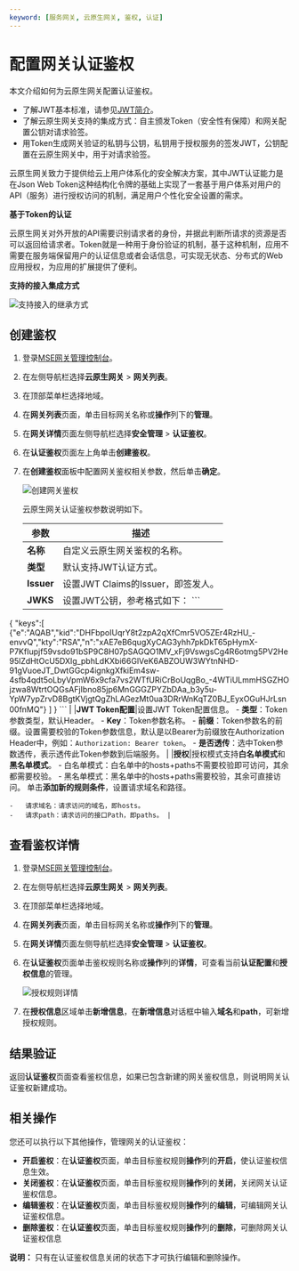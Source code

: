 ```yaml
---
keyword: [服务网关, 云原生网关, 鉴权, 认证]
---
```


# 配置网关认证鉴权

本文介绍如何为云原生网关配置认证鉴权。

-   了解JWT基本标准，请参见[JWT简介](https://jwt.io/introduction)。
-   了解云原生网关支持的集成方式：自主颁发Token（安全性有保障）和网关配置公钥对请求验签。
-   用Token生成网关验证的私钥与公钥，私钥用于授权服务的签发JWT，公钥配置在云原生网关中，用于对请求验签。

云原生网关致力于提供给云上用户体系化的安全解决方案，其中JWT认证能力是在Json Web Token这种结构化令牌的基础上实现了一套基于用户体系对用户的API（服务）进行授权访问的机制，满足用户个性化安全设置的需求。

**基于Token的认证**

云原生网关对外开放的API需要识别请求者的身份，并据此判断所请求的资源是否可以返回给请求者。Token就是一种用于身份验证的机制，基于这种机制，应用不需要在服务端保留用户的认证信息或者会话信息，可实现无状态、分布式的Web应用授权，为应用的扩展提供了便利。

**支持的接入集成方式**

![支持接入的继承方式](https://static-aliyun-doc.oss-accelerate.aliyuncs.com/assets/img/zh-CN/7326526261/p294813.png)

## 创建鉴权

1.  登录[MSE网关管理控制台](https://mse.console.aliyun.com/#/microgw)。

2.  在左侧导航栏选择**云原生网关** \> **网关列表**。

3.  在顶部菜单栏选择地域。

4.  在**网关列表**页面，单击目标网关名称或**操作**列下的**管理**。

5.  在**网关详情**页面左侧导航栏选择**安全管理** \> **认证鉴权**。

6.  在**认证鉴权**页面左上角单击**创建鉴权**。

7.  在**创建鉴权**面板中配置网关鉴权相关参数，然后单击**确定**。

    ![创建网关鉴权](https://static-aliyun-doc.oss-accelerate.aliyuncs.com/assets/img/zh-CN/8326526261/p294756.png)

    云原生网关认证鉴权参数说明如下。

    |参数|描述|
    |--|--|
    |**名称**|自定义云原生网关鉴权的名称。|
    |**类型**|默认支持JWT认证方式。|
    |**lssuer**|设置JWT Claims的Issuer，即签发人。|
    |**JWKS**|设置JWT公钥，参考格式如下：    ```
{
    "keys":[
     {"e":"AQAB","kid":"DHFbpoIUqrY8t2zpA2qXfCmr5VO5ZEr4RzHU_-envvQ","kty":"RSA","n":"xAE7eB6qugXyCAG3yhh7pkDkT65pHymX-P7KfIupjf59vsdo91bSP9C8H07pSAGQO1MV_xFj9VswgsCg4R6otmg5PV2He95lZdHtOcU5DXIg_pbhLdKXbi66GlVeK6ABZOUW3WYtnNHD-91gVuoeJT_DwtGGcp4ignkgXfkiEm4sw-4sfb4qdt5oLbyVpmW6x9cfa7vs2WTfURiCrBoUqgBo_-4WTiULmmHSGZHOjzwa8WtrtOQGsAFjIbno85jp6MnGGGZPYZbDAa_b3y5u-YpW7ypZrvD8BgtKVjgtQgZhLAGezMt0ua3DRrWnKqTZ0BJ_EyxOGuHJrLsn00fnMQ"}
           ]
}
    ``` |
    |**JWT Token配置**|设置JWT Token配置信息。    -   **类型**：Token参数类型，默认Header。
    -   **Key**：Token参数名称。
    -   **前缀**：Token参数名的前缀。设置需要校验的Token参数信息，默认是以Bearer为前缀放在Authorization Header中，例如：`Authorization: Bearer token`。
    -   **是否透传**：选中Token参数透传，表示透传此Token参数到后端服务。 |
    |**授权**|授权模式支持**白名单模式**和**黑名单模式**。    -   白名单模式：白名单中的hosts+paths不需要校验即可访问，其余都需要校验。
    -   黑名单模式：黑名单中的hosts+paths需要校验，其余可直接访问。
单击**添加新的规则条件**，设置请求域名和路径。

    -   请求域名：请求访问的域名，即hosts。
    -   请求path：请求访问的接口Path，即paths。 |


## 查看鉴权详情

1.  登录[MSE网关管理控制台](https://mse.console.aliyun.com/#/microgw)。

2.  在左侧导航栏选择**云原生网关** \> **网关列表**。

3.  在顶部菜单栏选择地域。

4.  在**网关列表**页面，单击目标网关名称或**操作**列下的**管理**。

5.  在**网关详情**页面左侧导航栏选择**安全管理** \> **认证鉴权**。

6.  在**认证鉴权**页面单击鉴权规则名称或**操作**列的**详情**，可查看当前**认证配置**和**授权信息**的管理。

    ![授权规则详情](https://static-aliyun-doc.oss-accelerate.aliyuncs.com/assets/img/zh-CN/8326526261/p294804.png)

7.  在**授权信息**区域单击**新增信息**，在**新增信息**对话框中输入**域名**和**path**，可新增授权规则。


## 结果验证

返回**认证鉴权**页面查看鉴权信息，如果已包含新建的网关鉴权信息，则说明网关认证鉴权新建成功。

## 相关操作

您还可以执行以下其他操作，管理网关的认证鉴权：

-   **开启鉴权**：在**认证鉴权**页面，单击目标鉴权规则**操作**列的**开启**，使认证鉴权信息生效。
-   **关闭鉴权**：在**认证鉴权**页面，单击目标鉴权规则**操作**列的**关闭**，关闭网关认证鉴权信息。
-   **编辑鉴权**：在**认证鉴权**页面，单击目标鉴权规则**操作**列的**编辑**，可编辑网关认证鉴权信息。
-   **删除鉴权**：在**认证鉴权**页面，单击目标鉴权规则**操作**列的**删除**，可删除网关认证鉴权信息

**说明：** 只有在认证鉴权信息关闭的状态下才可执行编辑和删除操作。

